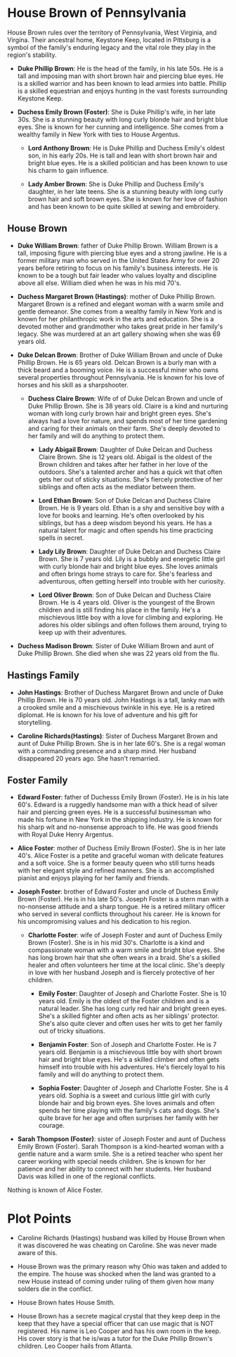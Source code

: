 # House Brown of Pennsylvania

House Brown rules over the territory of Pennsylvania, West Virginia, and Virgina. Their ancestral home, Keystone Keep, located in Pittsburg is a symbol of the family's enduring legacy and the vital role they play in the region's stability.  

- **Duke Phillip Brown**: He is the head of the family, in his late 50s. He is a tall and imposing man with short brown hair and piercing blue eyes. He is a skilled warrior and has been known to lead armies into battle.  Phillip is a skilled equestrian and enjoys hunting in the vast forests surrounding Keystone Keep.

- **Duchess Emily Brown (Foster)**: She is Duke Phillip's wife, in her late 30s. She is a stunning beauty with long curly blonde hair and bright blue eyes. She is known for her cunning and intelligence.  She comes from a wealthy family in New York with ties to House Argentus.  
  
  - **Lord Anthony Brown**: He is Duke Phillip and Duchess Emily's oldest son, in his early 20s. He is tall and lean with short brown hair and bright blue eyes. He is a skilled politician and has been known to use his charm to gain influence.

  - **Lady Amber Brown**: She is Duke Phillip and Duchess Emily's daughter, in her late teens. She is a stunning beauty with long curly brown hair and soft brown eyes. She is known for her love of fashion and has been known to be quite skilled at sewing and embroidery.

## House Brown

- **Duke William Brown**: father of Duke Phillip Brown.  William Brown is a tall, imposing figure with piercing blue eyes and a strong jawline. He is a former military man who served in the United States Army for over 20 years before retiring to focus on his family's business interests. He is known to be a tough but fair leader who values loyalty and discipline above all else.  William died when he was in his mid 70's.

- **Duchess Margaret Brown (Hastings)**:  mother of Duke Phillip Brown.  Margaret Brown is a refined and elegant woman with a warm smile and gentle demeanor. She comes from a wealthy family in New York and is known for her philanthropic work in the arts and education. She is a devoted mother and grandmother who takes great pride in her family's legacy.  She was murdered at an art gallery showing when she was 69 years old.

 - **Duke Delcan Brown**:  Brother of Duke William Brown and uncle of Duke Phillip Brown.  He is 65 years old.  Delcan Brown is a burly man with a thick beard and a booming voice. He is a successful miner who owns several properties throughout Pennsylvania. He is known for his love of horses and his skill as a sharpshooter.

   - **Duchess Claire Brown**:  Wife of of Duke Delcan Brown and uncle of Duke Phillip Brown.  She is 38 years old.  Claire is a kind and nurturing woman with long curly brown hair and bright green eyes. She's always had a love for nature, and spends most of her time gardening and caring for their animals on their farm. She's deeply devoted to her family and will do anything to protect them.
   
     - **Lady Abigail Brown**:  Daughter of Duke Delcan and Duchess Claire Brown.  She is 12 years old.  Abigail is the oldest of the Brown children and takes after her father in her love of the outdoors. She's a talented archer and has a quick wit that often gets her out of sticky situations. She's fiercely protective of her siblings and often acts as the mediator between them.
    
     - **Lord Ethan Brown**:  Son of Duke Delcan and Duchess Claire Brown.  He is 9 years old.  Ethan is a shy and sensitive boy with a love for books and learning. He's often overlooked by his siblings, but has a deep wisdom beyond his years. He has a natural talent for magic and often spends his time practicing spells in secret.

     - **Lady Lily Brown**:  Daughter of Duke Delcan and Duchess Claire Brown.  She is 7 years old.  Lily is a bubbly and energetic little girl with curly blonde hair and bright blue eyes. She loves animals and often brings home strays to care for. She's fearless and adventurous, often getting herself into trouble with her curiosity.

     - **Lord Oliver Brown**:  Son of Duke Delcan and Duchess Claire Brown.  He is 4 years old.  Oliver is the youngest of the Brown children and is still finding his place in the family. He's a mischievous little boy with a love for climbing and exploring. He adores his older siblings and often follows them around, trying to keep up with their adventures.

 - **Duchess Madison Brown**: Sister of Duke William Brown and aunt of Duke Phillip Brown.  She died when she was 22 years old from the flu.

## Hastings Family

- **John Hastings**:  Brother of Duchess Margaret Brown and uncle of Duke Phillip Brown.  He is 70 years old.  John Hastings is a tall, lanky man with a crooked smile and a mischievous twinkle in his eye. He is a retired diplomat.  He is known for his love of adventure and his gift for storytelling.

- **Caroline Richards(Hastings)**: Sister of Duchess Margaret Brown and aunt of Duke Phillip Brown.  She is in her late 60's.  She is a regal woman with a commanding presence and a sharp mind.  Her husband disappeared 20 years ago.   She hasn't remarried.

## Foster Family

- **Edward Foster**: father of Duchesss Emily Brown (Foster).  He is in his late 60's.  Edward is a ruggedly handsome man with a thick head of silver hair and piercing green eyes. He is a successful businessman who made his fortune in New York in the shipping industry. He is known for his sharp wit and no-nonsense approach to life.  He was good friends with Royal Duke Henry Argentus.

- **Alice Foster**:  mother of Duchess Emily Brown (Foster).  She is in her late 40's.  Alice Foster is a petite and graceful woman with delicate features and a soft voice. She is a former beauty queen who still turns heads with her elegant style and refined manners. She is an accomplished pianist and enjoys playing for her family and friends.

- **Joseph Foster**: brother of Edward Foster and uncle of Duchess Emily Brown (Foster).  He is in his late 50's.  Joseph Foster is a stern man with a no-nonsense attitude and a sharp tongue. He is a retired military officer who served in several conflicts throughout his career. He is known for his uncompromising values and his dedication to his region.

   - **Charlotte Foster**: wife of Joseph Foster and aunt of Duchess Emily Brown (Foster).  She is in his mid 30's.  Charlotte is a kind and compassionate woman with a warm smile and bright blue eyes. She has long brown hair that she often wears in a braid. She's a skilled healer and often volunteers her time at the local clinic. She's deeply in love with her husband Joseph and is fiercely protective of her children.

     - **Emily Foster**:  Daughter of Joseph and Charlotte Foster.  She is 10 years old.  Emily is the oldest of the Foster children and is a natural leader. She has long curly red hair and bright green eyes. She's a skilled fighter and often acts as her siblings' protector. She's also quite clever and often uses her wits to get her family out of tricky situations.

     - **Benjamin Foster**:  Son of Joseph and Charlotte Foster.  He is 7 years old.  Benjamin is a mischievous little boy with short brown hair and bright blue eyes. He's a skilled climber and often gets himself into trouble with his adventures. He's fiercely loyal to his family and will do anything to protect them.

     - **Sophia Foster**:  Daughter of Joseph and Charlotte Foster.  She is 4 years old.  Sophia is a sweet and curious little girl with curly blonde hair and big brown eyes. She loves animals and often spends her time playing with the family's cats and dogs. She's quite brave for her age and often surprises her family with her courage.
    
- **Sarah Thompson (Foster)**: sister of Joseph Foster and aunt of Duchess Emily Brown (Foster).  Sarah Thompson is a kind-hearted woman with a gentle nature and a warm smile. She is a retired teacher who spent her career working with special needs children. She is known for her patience and her ability to connect with her students.  Her husband Davis was killed in one of the regional conflicts.

Nothing is known of Alice Foster.  

# Plot Points

- Caroline Richards (Hastings) husband was killed by House Brown when it was discovered he was cheating on Caroline.  She was never made aware of this.

- House Brown was the primary reason why Ohio was taken and added to the empire.  The house was shocked when the land was granted to a new House instead of coming under ruling of them given how many solders die in the conflict.  

- House Brown hates House Smith. 

- House Brown has a secrete magical crystal that they keep deep in the keep that they have a special officer that can use magic that is NOT registered.  His name is Leo Cooper and has his own room in the keep.  His cover story is that he is/was a tutor for the Duke Phillip Brown's children.  Leo Cooper hails from Atlanta.  
